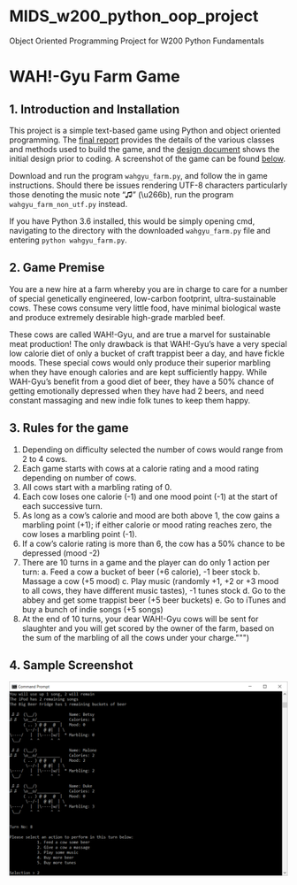 # MIDS_w200_python_oop_project
Object Oriented Programming Project for W200 Python Fundamentals

# WAH!-Gyu Farm Game

## 1. Introduction and Installation
This project is a simple text-based game using Python and object oriented programming.  The [final report](w200_project1_Final_writeup-Kuangwei.pdf) provides the details of the various classes and methods used to build the game, and the [design document](w200_project1_Design_doc-Kuangwei.pdf) shows the initial design prior to coding.  A screenshot of the game can be found [below](#4-sample-screenshot).

Download and run the program `wahgyu_farm.py`, and follow the in game instructions.  Should there be issues rendering UTF-8 characters particularly those denoting the music note “♫” (\u266b), run the program `wahgyu_farm_non_utf.py` instead. 

If you have Python 3.6 installed, this would be simply opening cmd, navigating to the directory with the downloaded `wahgyu_farm.py` file and entering `python wahgyu_farm.py`.

## 2. Game Premise

You are a new hire at a farm whereby you are in charge to care for a number of special genetically engineered, low-carbon footprint, ultra-sustainable cows.  These cows consume very little food, have minimal biological waste and produce extremely desirable high-grade marbled beef.

These cows are called WAH!-Gyu, and are true a marvel for sustainable meat production! The only drawback is that WAH!-Gyu’s have a very special low calorie diet of only a bucket of craft trappist beer a day, and have fickle moods.  These special cows would only produce their superior marbling when they have enough calories and are kept sufficiently happy.  While WAH-Gyu’s benefit from a good diet of beer, they have a 50% chance of getting emotionally depressed when they have had 2 beers, and need constant massaging and new indie folk tunes to keep them happy.

## 3. Rules for the game

1.	Depending on difficulty selected the number of cows would range from 2 to 4 cows.
2.	Each game starts with cows at a calorie rating and a mood rating depending on number of cows.
3.	All cows start with a marbling rating of 0.
4.	Each cow loses one calorie (-1) and one mood point (-1) at the start of each successive turn.
5.	As long as a cow’s calorie and mood are both above 1, the cow gains a marbling point (+1); if either calorie or mood rating reaches zero, the cow loses a marbling point (-1).
6.	If a cow’s calorie rating is more than 6, the cow has a 50% chance to be depressed (mood -2)
7.	There are 10 turns in a game and the player can do only 1 action per turn:
	a.	Feed a cow a bucket of beer (+6 calorie), -1 beer stock
	b.	Massage a cow (+5 mood)
	c.	Play music (randomly +1, +2 or +3 mood to all cows, they have different music tastes), -1 tunes stock
	d.	Go to the abbey and get some trappist beer (+5 beer buckets)
	e.	Go to iTunes and buy a bunch of indie songs (+5 songs)
8.	At the end of 10 turns, your dear WAH!-Gyu cows will be sent for slaughter and you will get scored by the owner of the farm, based on the sum of the marbling of all the cows under your charge.""")

## 4. Sample Screenshot
![screenshot_1](screenshot_1.png?raw=true "Wah!-Gyu in game screenshot")
